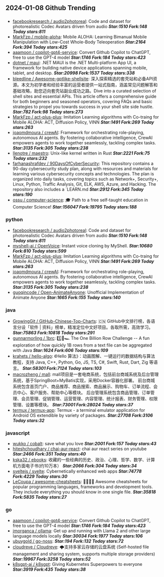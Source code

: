 ## 2024-01-08 Github Trending

### 
* [facebookresearch / audio2photoreal](https://github.com/facebookresearch/audio2photoreal): Code and dataset for photorealistic Codec Avatars driven from audio ***Star:1510 Fork:148 Today stars:811***
* [MarkFzp / mobile-aloha](https://github.com/MarkFzp/mobile-aloha): Mobile ALOHA: Learning Bimanual Mobile Manipulation with Low-Cost Whole-Body Teleoperation ***Star:2164 Fork:394 Today stars:425***
* [aaamoon / copilot-gpt4-service](https://github.com/aaamoon/copilot-gpt4-service): Convert Github Copilot to ChatGPT, free to use the GPT-4 model ***Star:1746 Fork:184 Today stars:423***
* [dotnet / maui](https://github.com/dotnet/maui): .NET MAUI is the .NET Multi-platform App UI, a framework for building native device applications spanning mobile, tablet, and desktop. ***Star:20998 Fork:1537 Today stars:338***
* [bleedline / Awesome-gptlike-shellsite](https://github.com/bleedline/Awesome-gptlike-shellsite): 深入探索精选的套壳站和必备API资源。本文为初学者和经验丰富的运营者提供一站式指南，涵盖常见问题解答和基础攻略，助您迈向套壳站副业成功之路。Dive into a curated selection of shell sites and essential APIs. This article offers a comprehensive guide for both beginners and seasoned operators, covering FAQs and basic strategies to propel you towards success in your shell site side hustle. ***Star:782 Fork:98 Today stars:273***
* [MarkFzp / act-plus-plus](https://github.com/MarkFzp/act-plus-plus): Imitation Learning algorithms with Co-traing for Mobile ALOHA: ACT, Diffusion Policy, VINN ***Star:1491 Fork:269 Today stars:263***
* [joaomdmoura / crewAI](https://github.com/joaomdmoura/crewAI): Framework for orchestrating role-playing, autonomous AI agents. By fostering collaborative intelligence, CrewAI empowers agents to work together seamlessly, tackling complex tasks. ***Star:3135 Fork:305 Today stars:238***
* [llenotre / maestro](https://github.com/llenotre/maestro): Unix-like kernel written in Rust ***Star:2221 Fork:75 Today stars:232***
* [farhanashrafdev / 90DaysOfCyberSecurity](https://github.com/farhanashrafdev/90DaysOfCyberSecurity): This repository contains a 90-day cybersecurity study plan, along with resources and materials for learning various cybersecurity concepts and technologies. The plan is organized into daily tasks, covering topics such as Network+, Security+, Linux, Python, Traffic Analysis, Git, ELK, AWS, Azure, and Hacking. The repository also includes a `LEARN.md ***Star:2912 Fork:345 Today stars:190***
* [ossu / computer-science](https://github.com/ossu/computer-science): 🎓 Path to a free self-taught education in Computer Science! ***Star:156047 Fork:19795 Today stars:188***

### python
* [facebookresearch / audio2photoreal](https://github.com/facebookresearch/audio2photoreal): Code and dataset for photorealistic Codec Avatars driven from audio ***Star:1510 Fork:148 Today stars:811***
* [myshell-ai / OpenVoice](https://github.com/myshell-ai/OpenVoice): Instant voice cloning by MyShell. ***Star:10680 Fork:810 Today stars:599***
* [MarkFzp / act-plus-plus](https://github.com/MarkFzp/act-plus-plus): Imitation Learning algorithms with Co-traing for Mobile ALOHA: ACT, Diffusion Policy, VINN ***Star:1491 Fork:269 Today stars:263***
* [joaomdmoura / crewAI](https://github.com/joaomdmoura/crewAI): Framework for orchestrating role-playing, autonomous AI agents. By fostering collaborative intelligence, CrewAI empowers agents to work together seamlessly, tackling complex tasks. ***Star:3135 Fork:305 Today stars:238***
* [guoqincode / Open-AnimateAnyone](https://github.com/guoqincode/Open-AnimateAnyone): Unofficial Implementation of Animate Anyone ***Star:1665 Fork:155 Today stars:140***

### java
* [GrowingGit / GitHub-Chinese-Top-Charts](https://github.com/GrowingGit/GitHub-Chinese-Top-Charts): 🇨🇳 GitHub中文排行榜，各语言分设「软件 | 资料」榜单，精准定位中文好项目。各取所需，高效学习。 ***Star:75863 Fork:10818 Today stars:291***
* [gunnarmorling / 1brc](https://github.com/gunnarmorling/1brc): 1️⃣🐝🏎️ The One Billion Row Challenge -- A fun exploration of how quickly 1B rows from a text file can be aggregated with Java ***Star:1624 Fork:606 Today stars:109***
* [krahets / hello-algo](https://github.com/krahets/hello-algo): 《Hello 算法》：动画图解、一键运行的数据结构与算法教程，支持 Java, C++, Python, Go, JS, TS, C#, Swift, Rust, Dart, Zig 等语言。 ***Star:58301 Fork:7124 Today stars:103***
* [macrozheng / mall](https://github.com/macrozheng/mall): mall项目是一套电商系统，包括前台商城系统及后台管理系统，基于SpringBoot+MyBatis实现，采用Docker容器化部署。 前台商城系统包含首页门户、商品推荐、商品搜索、商品展示、购物车、订单流程、会员中心、客户服务、帮助中心等模块。 后台管理系统包含商品管理、订单管理、会员管理、促销管理、运营管理、内容管理、统计报表、财务管理、权限管理、设置等模块。 ***Star:73001 Fork:28024 Today stars:37***
* [termux / termux-app](https://github.com/termux/termux-app): Termux - a terminal emulator application for Android OS extendible by variety of packages. ***Star:27708 Fork:3106 Today stars:32***

### javascript
* [wukko / cobalt](https://github.com/wukko/cobalt): save what you love ***Star:2001 Fork:157 Today stars:43***
* [hiteshchoudhary / chai-aur-react](https://github.com/hiteshchoudhary/chai-aur-react): chai aur react series on youtube ***Star:2466 Fork:351 Today stars:40***
* [kska32 / ebooks](https://github.com/kska32/ebooks): 收藏的一些经典的历史、政治、心理、哲学、数学、计算机方面电子书(约10万本） ***Star:2066 Fork:304 Today stars:34***
* [sveltejs / svelte](https://github.com/sveltejs/svelte): Cybernetically enhanced web apps ***Star:74778 Fork:4229 Today stars:30***
* [LeCoupa / awesome-cheatsheets](https://github.com/LeCoupa/awesome-cheatsheets): 👩‍💻👨‍💻 Awesome cheatsheets for popular programming languages, frameworks and development tools. They include everything you should know in one single file. ***Star:35818 Fork:5835 Today stars:27***

### go
* [aaamoon / copilot-gpt4-service](https://github.com/aaamoon/copilot-gpt4-service): Convert Github Copilot to ChatGPT, free to use the GPT-4 model ***Star:1746 Fork:184 Today stars:423***
* [jmorganca / ollama](https://github.com/jmorganca/ollama): Get up and running with Llama 2 and other large language models locally ***Star:30034 Fork:1977 Today stars:106***
* [ubuygold / go-noss](https://github.com/ubuygold/go-noss):  ***Star:194 Fork:132 Today stars:72***
* [cloudreve / Cloudreve](https://github.com/cloudreve/Cloudreve): 🌩支持多家云存储的云盘系统 (Self-hosted file management and sharing system, supports multiple storage providers) ***Star:19967 Fork:3258 Today stars:52***
* [k8sgpt-ai / k8sgpt](https://github.com/k8sgpt-ai/k8sgpt): Giving Kubernetes Superpowers to everyone ***Star:3919 Fork:435 Today stars:38***
